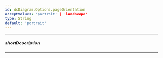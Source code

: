```yaml
---
id: dxDiagram.Options.pageOrientation
acceptValues: 'portrait' | 'landscape'
type: String
default: 'portrait'
---
```

---
##### shortDescription

---
